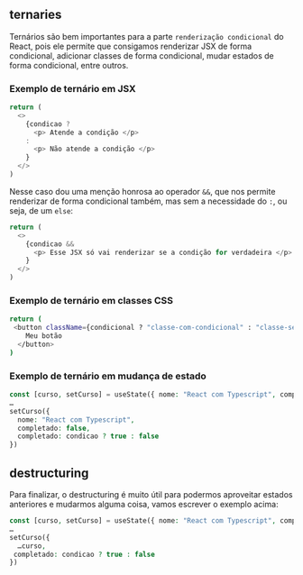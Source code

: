 
## ternaries

Ternários são bem importantes para a parte  `renderização condicional`  do React, pois ele permite que consigamos renderizar JSX de forma condicional, adicionar classes de forma condicional, mudar estados de forma condicional, entre outros.

### Exemplo de ternário em JSX

```javascript
return (
  <>
    {condicao ?
      <p> Atende a condição </p>
    :
      <p> Não atende a condição </p>
    }
  </>
)
```

Nesse caso dou uma menção honrosa ao operador  `&&`, que nos permite renderizar de forma condicional também, mas sem a necessidade do  `:`, ou seja, de um  `else`:

```javascript
return (
  <>
    {condicao &&
      <p> Esse JSX só vai renderizar se a condição for verdadeira </p>
    }
  </>
)
```

### Exemplo de ternário em classes CSS

```bash
return (
 <button className={condicional ? "classe-com-condicional" : "classe-sem-condicional"}>
    Meu botão
  </button>
)
```

### Exemplo de ternário em mudança de estado

```php
const [curso, setCurso] = useState({ nome: "React com Typescript", completado: false });
…
setCurso({
  nome: "React com Typescript",
  completado: false,
  completado: condicao ? true : false
})
```

## destructuring

Para finalizar, o destructuring é muito útil para podermos aproveitar estados anteriores e mudarmos alguma coisa, vamos escrever o exemplo acima:

```php
const [curso, setCurso] = useState({ nome: "React com Typescript", completado: false });
…
setCurso({
  …curso,
 completado: condicao ? true : false
})
```